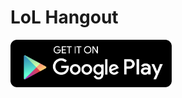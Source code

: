 # LoL Hangout

<a href="https://play.google.com/store/apps/details?id=com.thangiee.lolhangouts">
  <img src="google-play-badge.png" width=258>
</a>
